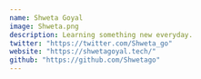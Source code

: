 ```yaml
---
name: Shweta Goyal
image: Shweta.png
description: Learning something new everyday. 
twitter: "https://twitter.com/Shweta_go"
website: "https://shwetagoyal.tech/"
github: "https://github.com/Shwetago"
---
```

